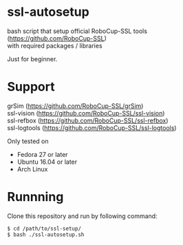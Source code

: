 # ssl-autosetup  
bash script that setup official RoboCup-SSL tools  (https://github.com/RoboCup-SSL)  
with required packages / libraries

Just for beginner.

# Support
grSim (https://github.com/RoboCup-SSL/grSim)  
ssl-vision (https://github.com/RoboCup-SSL/ssl-vision)  
ssl-refbox (https://github.com/RoboCup-SSL/ssl-refbox)  
ssl-logtools (https://github.com/RoboCup-SSL/ssl-logtools)

Only tested on
 * Fedora 27 or later
 * Ubuntu 16.04 or later
 * Arch Linux 

# Runnning
Clone this repository and run by following command:  
```
$ cd /path/to/ssl-setup/
$ bash ./ssl-autosetup.sh
```
